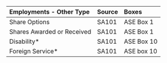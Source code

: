 | Employments - Other Type                    | Source | Boxes      |
|:--------------------------------|:-------|:-----------|
| Share Options                   | SA101  | ASE Box 1  |
| Shares Awarded or Received      | SA101  | ASE Box 1  |
| Disability*                      | SA101  | ASE Box 10 |
| Foreign Service*                 | SA101  | ASE box 10 |